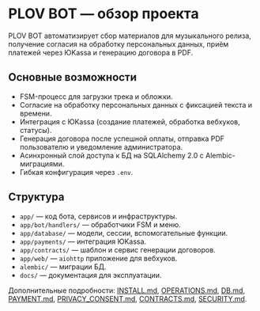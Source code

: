 # PLOV BOT — обзор проекта

PLOV BOT автоматизирует сбор материалов для музыкального релиза, получение согласия на обработку персональных данных, приём платежей через ЮKassa и генерацию договора в PDF.

## Основные возможности

- FSM-процесс для загрузки трека и обложки.
- Согласие на обработку персональных данных с фиксацией текста и времени.
- Интеграция с ЮKassa (создание платежей, обработка вебхуков, статусы).
- Генерация договора после успешной оплаты, отправка PDF пользователю и уведомление администратора.
- Асинхронный слой доступа к БД на SQLAlchemy 2.0 с Alembic-миграциями.
- Гибкая конфигурация через `.env`.

## Структура

- `app/` — код бота, сервисов и инфраструктуры.
- `app/bot/handlers/` — обработчики FSM и меню.
- `app/database/` — модели, сессии, вспомогательные функции.
- `app/payments/` — интеграция ЮKassa.
- `app/contracts/` — шаблон и сервис генерации договоров.
- `app/web/` — `aiohttp` приложение для вебхуков.
- `alembic/` — миграции БД.
- `docs/` — документация для эксплуатации.

Дополнительные подробности: [INSTALL.md](INSTALL.md), [OPERATIONS.md](OPERATIONS.md), [DB.md](DB.md), [PAYMENT.md](PAYMENT.md), [PRIVACY_CONSENT.md](PRIVACY_CONSENT.md), [CONTRACTS.md](CONTRACTS.md), [SECURITY.md](SECURITY.md).
